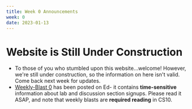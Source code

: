 ```yaml
---
title: Week 0 Announcements
week: 0
date: 2023-01-13
---
```


# **Website is Still Under Construction**

- To those of you who stumbled upon this website...welcome! However, we're still under construction, so the information on here isn't valid. Come back next week for updates. 
- [Weekly-Blast 0](https://edstem.org/us/courses/35027/discussion/2391894) has been posted on Ed- it contains **time-sensitive** information about lab and discussion section signups. Please read it ASAP, and note that weekly blasts are **required reading** in CS10.
